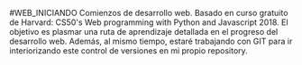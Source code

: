 #WEB_INICIANDO
Comienzos de desarrollo web. Basado en curso gratuito de Harvard: CS50's Web programming with Python and Javascript 2018.
El objetivo es plasmar una ruta de aprendizaje detallada en el progreso del desarrollo web.
Además, al mismo tiempo, estaré trabajando con GIT para ir interiorizando este control de versiones en mi propio repository.
